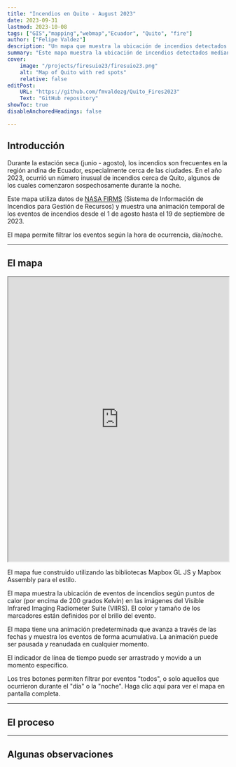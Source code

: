 ```yaml
---
title: "Incendios en Quito - August 2023" 
date: 2023-09-31
lastmod: 2023-10-08
tags: ["GIS","mapping","webmap","Ecuador", "Quito", "fire"]
author: ["Felipe Valdez"]
description: "Un mapa que muestra la ubicación de incendios detectados por imágenes satelitales en Quito." 
summary: "Este mapa muestra la ubicación de incendios detectados mediante imágenes satelitales en Quito durante agosto de 2023." 
cover:
    image: "/projects/firesuio23/firesuio23.png"
    alt: "Map of Quito with red spots"
    relative: false
editPost:
    URL: "https://github.com/fmvaldezg/Quito_Fires2023"
    Text: "GitHub repository"
showToc: true
disableAnchoredHeadings: false

---
```


## Introducción

Durante la estación seca (junio - agosto), los incendios son frecuentes en la región andina de Ecuador, especialmente cerca de las ciudades. En el año 2023, ocurrió un número inusual de incendios cerca de Quito, algunos de los cuales comenzaron sospechosamente durante la noche.

Este mapa utiliza datos de [NASA FIRMS](https://firms.modaps.eosdis.nasa.gov/) (Sistema de Información de Incendios para Gestión de Recursos) y muestra una animación temporal de los eventos de incendios desde el 1 de agosto hasta el 19 de septiembre de 2023.

El mapa permite filtrar los eventos según la hora de ocurrencia, día/noche.

---

## El mapa

<iframe
  src="https://fmvaldezg.github.io/Quito_Fires2023/"
  style="width:100%; height:650px;"
></iframe>

El mapa fue construido utilizando las bibliotecas Mapbox GL JS y Mapbox Assembly para el estilo.

El mapa muestra la ubicación de eventos de incendios según puntos de calor (por encima de 200 grados Kelvin) en las imágenes del Visible Infrared Imaging Radiometer Suite (VIIRS). El color y tamaño de los marcadores están definidos por el brillo del evento.

El mapa tiene una animación predeterminada que avanza a través de las fechas y muestra los eventos de forma acumulativa. La animación puede ser pausada y reanudada en cualquier momento. 

El indicador de línea de tiempo puede ser arrastrado y movido a un momento específico.

Los tres botones permiten filtrar por eventos "todos", o solo aquellos que ocurrieron durante el "día" o la "noche".
Haga clic aquí para ver el mapa en pantalla completa.


---

## El proceso



---

## Algunas observaciones

